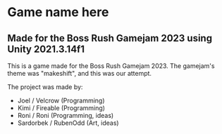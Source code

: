 # Game name here
## Made for the Boss Rush Gamejam 2023 using Unity 2021.3.14f1

This is a game made for the Boss Rush Gamejam 2023.
The gamejam's theme was "makeshift", and this was our attempt.

The project was made by:
- Joel / Velcrow (Programming)
- Kimi / Fireable (Programming)
- Roni / Roni (Programming, ideas)
- Sardorbek / RubenOdd (Art, ideas)

